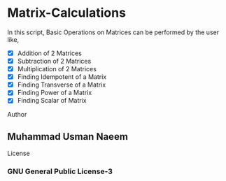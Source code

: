 # Matrix-Calculations
In this script, Basic Operations on Matrices can be performed by the user like,
- [x] Addition of 2 Matrices
- [x] Subtraction of 2 Matrices
- [x] Multiplication of 2 Matrices
- [x] Finding Idempotent of a Matrix
- [x] Finding Transverse of a Matrix
- [x] Finding Power of a Matrix
- [x] Finding Scalar of Matrix

Author
## Muhammad Usman Naeem

License
### GNU General Public License-3
